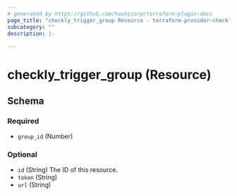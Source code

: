 ```yaml
---
# generated by https://github.com/hashicorp/terraform-plugin-docs
page_title: "checkly_trigger_group Resource - terraform-provider-checkly"
subcategory: ""
description: |-
  
---
```


# checkly_trigger_group (Resource)





<!-- schema generated by tfplugindocs -->
## Schema

### Required

- `group_id` (Number)

### Optional

- `id` (String) The ID of this resource.
- `token` (String)
- `url` (String)


